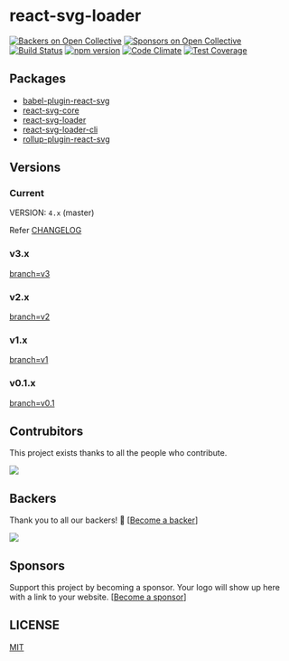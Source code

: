 # react-svg-loader

[![Backers on Open Collective](https://opencollective.com/react-svg-loader/backers/badge.svg)](#backers) [![Sponsors on Open Collective](https://opencollective.com/react-svg-loader/sponsors/badge.svg)](#sponsors) [![Build Status](https://travis-ci.org/boopathi/react-svg-loader.svg?branch=master)](https://travis-ci.org/boopathi/react-svg-loader) [![npm version](https://badge.fury.io/js/react-svg-loader.svg)](https://badge.fury.io/js/react-svg-loader) [![Code Climate](https://codeclimate.com/github/boopathi/react-svg-loader/badges/gpa.svg)](https://codeclimate.com/github/boopathi/react-svg-loader) [![Test Coverage](https://codeclimate.com/github/boopathi/react-svg-loader/badges/coverage.svg)](https://codeclimate.com/github/boopathi/react-svg-loader/coverage)

## Packages

- [babel-plugin-react-svg](/packages/babel-plugin-react-svg)
- [react-svg-core](/packages/react-svg-core)
- [react-svg-loader](/packages/react-svg-loader)
- [react-svg-loader-cli](/packages/react-svg-loader-cli)
- [rollup-plugin-react-svg](/packages/rollup-plugin-react-svg)

## Versions

### Current

VERSION: `4.x` (master)

Refer [CHANGELOG](CHANGELOG.md)

### v3.x

[branch=v3](https://github.com/boopathi/react-svg-loader/tree/v3)


### v2.x

[branch=v2](https://github.com/boopathi/react-svg-loader/tree/v2)

### v1.x

[branch=v1](https://github.com/boopathi/react-svg-loader/tree/v1)

### v0.1.x

[branch=v0.1](https://github.com/boopathi/react-svg-loader/tree/v0.1)

## Contrubitors

This project exists thanks to all the people who contribute.

<a href="graphs/contributors"><img src="https://opencollective.com/react-svg-loader/contributors.svg?width=890&button=false" /></a>

## Backers

Thank you to all our backers! 🙏 [[Become a backer](https://opencollective.com/react-svg-loader)]

<a href="https://opencollective.com/react-svg-loader#backers" target="_blank"><img src="https://opencollective.com/react-svg-loader/backers.svg?width=890"></a>

## Sponsors

Support this project by becoming a sponsor. Your logo will show up here with a link to your website. [[Become a sponsor](https://opencollective.com/react-svg-loader#sponsor)]

## LICENSE

[MIT](https://github.com/boopathi/react-svg-loader/blob/master/LICENSE)
